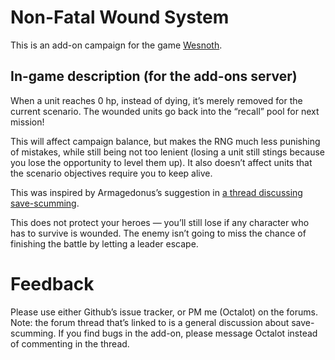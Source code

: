 Non-Fatal Wound System
======================

This is an add-on campaign for the game [Wesnoth](https://www.wesnoth.org/).

In-game description (for the add-ons server)
--------------------------------------------

When a unit reaches 0 hp, instead of dying, it’s merely removed for the current scenario. The wounded units go back into the “recall” pool for next mission!

This will affect campaign balance, but makes the RNG much less punishing of mistakes, while still being not too lenient (losing a unit still stings because you lose the opportunity to level them up). It also doesn’t affect units that the scenario objectives require you to keep alive.

This was inspired by Armagedonus’s suggestion in [a thread discussing save-scumming](https://r.wesnoth.org/p641153).

This does not protect your heroes — you’ll still lose if any character who has to survive is wounded. The enemy isn’t going to miss the chance of finishing the battle by letting a leader escape.

Feedback
========

Please use either Github’s issue tracker, or PM me (Octalot) on the forums.
Note: the forum thread that’s linked to is a general discussion about save-scumming. If you find bugs in the add-on, please message Octalot instead of commenting in the thread.
